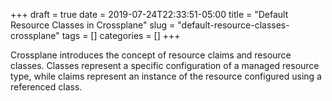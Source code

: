 +++ 
draft = true
date = 2019-07-24T22:33:51-05:00
title = "Default Resource Classes in Crossplane"
slug = "default-resource-classes-crossplane" 
tags = []
categories = []
+++

Crossplane introduces the concept of resource claims and resource classes. Classes represent a specific configuration of a managed resource type, while claims represent an instance of the resource configured using a referenced class.